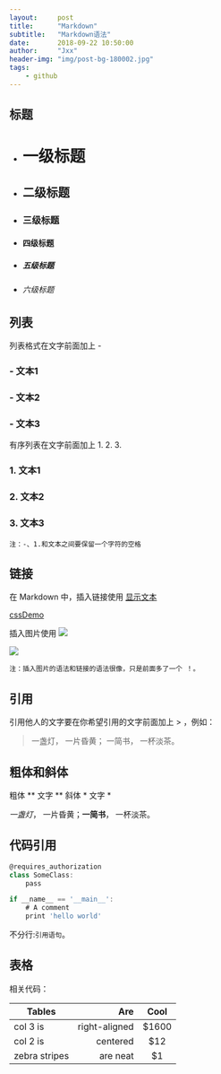 ```yaml
---
layout:     post
title:      "Markdown"
subtitle:   "Markdown语法"
date:       2018-09-22 10:50:00
author:     "Jxx"
header-img: "img/post-bg-180002.jpg"
tags:
    - github
---
```



## 标题
- # 一级标题
- ## 二级标题
- ### 三级标题
- #### 四级标题
- ##### 五级标题
- ###### 六级标题 

## 列表

  列表格式在文字前面加上 - 

### - 文本1  
### - 文本2  
### - 文本3  

  有序列表在文字前面加上 1. 2. 3. 

### 1. 文本1  
### 2. 文本2  
### 3. 文本3  

    注：-、1.和文本之间要保留一个字符的空格

## 链接

在 Markdown 中，插入链接使用 [显示文本](链接地址) 

[cssDemo](https://galabug.github.io/bug/cssDemo/css.html)

插入图片使用 ![](图片链接地址) 

![](http://imag.jpg)

    注：插入图片的语法和链接的语法很像，只是前面多了一个 ！。

## 引用

引用他人的文字要在你希望引用的文字前面加上 > ，例如：

> 一盏灯， 一片昏黄； 一简书， 一杯淡茶。

## 粗体和斜体 

粗体 ** 文字 **
斜体 * 文字 *

*一盏灯*， 一片昏黄；**一简书**， 一杯淡茶。

## 代码引用

```javascript
@requires_authorization
class SomeClass:
    pass

if __name__ == '__main__':
    # A comment
    print 'hello world'
```

不分行:` 引用语句 `。

## 表格

相关代码：

| Tables        | Are           | Cool  |
| ------------- | -------------:| :----:|
| col 3 is      | right-aligned | $1600 |
| col 2 is      | centered      |   $12 |
| zebra stripes | are neat      |    $1 |

